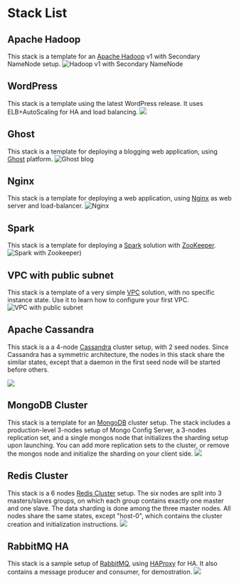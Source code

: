 Stack List
==============================================

Apache Hadoop
-------------
This stack is a template for an [Apache Hadoop](http://hadoop.apache.org/) v1 with Secondary NameNode setup.
![](https://trello-attachments.s3.amazonaws.com/5369add918a15e844104d0ef/536b4d9e4a9d69b21b5c2ac1/1000x894/762f2e7fae4e955e05b7f7c9b202625a/hadoop.png "Hadoop v1 with Secondary NameNode")

WordPress
-----
This stack is a template using the latest WordPress release. It uses ELB+AutoScaling for HA and load balancing.
![](https://trello-attachments.s3.amazonaws.com/5369add918a15e844104d0ef/536b4d9e4a9d69b21b5c2ac1/1310x884/4b48654eaa020d1a7704ad0fa2707875/wordpress.png)

Ghost
-----
This stack is a template for deploying a blogging web application, using [Ghost](http://ghost.org/) platform.
![](https://trello-attachments.s3.amazonaws.com/5369add918a15e844104d0ef/536b4d9e4a9d69b21b5c2ac1/670x514/568e39ce2e7e0d605c6e8cb09550e568/ghost.png "Ghost blog")

Nginx
-----
This stack is a template for deploying a web application, using [Nginx](http://nginx.org/) as web server and load-balancer.
![](https://trello-attachments.s3.amazonaws.com/5369add918a15e844104d0ef/536b4d9e4a9d69b21b5c2ac1/930x814/3dec5922920db4ff1d5e973fae832da1/nginx.png "Nginx")

Spark
-----
This stack is a template for deploying a [Spark](http://spark.apache.org/) solution with [ZooKeeper](http://zookeeper.apache.org/).
![](https://trello-attachments.s3.amazonaws.com/5369add918a15e844104d0ef/536b4d9e4a9d69b21b5c2ac1/1210x944/6a16d76fdc5cbec8fe4fda56a72400f8/spark.png "Spark with Zookeeper"))

VPC with public subnet
----------------------
This stack is a template of a very simple [VPC](http://aws.amazon.com/vpc/) solution, with no specific instance state. Use it to learn how to configure your first VPC.
![](https://trello-attachments.s3.amazonaws.com/5369add918a15e844104d0ef/536b4d9e4a9d69b21b5c2ac1/980x694/e4758bea4b8dd05c926a4b8f629d9686/vpc.png "VPC with public subnet")

Apache Cassandra
-------------
This stack is a a 4-node [Cassandra](http://cassandra.apache.org/) cluster setup, with 2 seed nodes. Since Cassandra has a symmetric architecture, the nodes in this stack share the similar states, except that a daemon in the first seed node will be started before others.

![](https://trello-attachments.s3.amazonaws.com/5369add918a15e844104d0ef/536b4d9e4a9d69b21b5c2ac1/910x854/24963e500c7d110db6038f2a8ce32d48/cassandra.png)

MongoDB Cluster
-------------
This stack is a template for an [MongoDB](http://www.mongodb.org/) cluster setup. The stack includes a production-level 3-nodes setup of Mongo Config Server, a 3-nodes replication set, and a single mongos node that initializes the sharding setup upon launching. You can add more replication sets to the cluster, or remove the mongos node and initialize the sharding on your client side.
![](https://trello-attachments.s3.amazonaws.com/5369add918a15e844104d0ef/536b4d9e4a9d69b21b5c2ac1/750x874/7962f1dcdf976a75101679ccde205a49/mongo-cluster.png)

Redis Cluster
-------------
This stack is a 6 nodes [Redis Cluster]( http://redis.io/topics/cluster-tutorial/) setup. The six nodes are split into 3 masters/slaves groups, on which each group contains exactly one master and one slave. 
The data sharding is done among the three master nodes. All nodes share the same states, except "host-0", which contains the cluster creation and initialization instructions.
![](https://trello-attachments.s3.amazonaws.com/5369add918a15e844104d0ef/536b4d9e4a9d69b21b5c2ac1/1030x764/76e628906a363bdeb21f26f6d00ab9f7/redis-cluster.png)

RabbitMQ HA
-------------
This stack is a sample setup of [RabbitMQ](https://www.rabbitmq.com/), using [HAProxy](haproxy.1wt.eu/) for HA. It also contains a message producer and consumer, for demostration.
![](https://trello-attachments.s3.amazonaws.com/5369add918a15e844104d0ef/536b4d9e4a9d69b21b5c2ac1/1010x764/1a830debe39bdd77138eb89a4ad56db6/rabbitmq-ha.png)